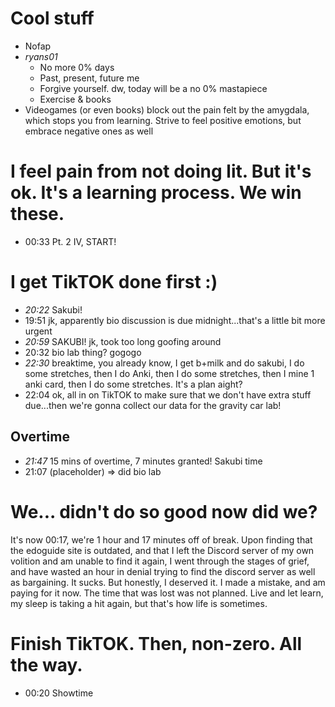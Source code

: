 # Cool stuff
- Nofap
- _ryans01_
  - No more 0% days
  - Past, present, future me
  - Forgive yourself. dw, today will be a no 0% mastapiece
  - Exercise & books
- Videogames (or even books) block out the pain felt by the amygdala, which stops you from learning. Strive to feel positive emotions, but embrace negative ones as well

# I feel pain from not doing lit. But it's ok. It's a learning process. We win these.

- 00:33 Pt. 2 IV, START!


# I get TikTOK done first :)

- _20:22_ Sakubi!
- 19:51 jk, apparently bio discussion is due midnight...that's a little bit more urgent
- _20:59_ SAKUBI! jk, took too long goofing around
- 20:32 bio lab thing? gogogo
- _22:30_ breaktime, you already know, I get b+milk and do sakubi, I do some stretches, then I do Anki, then I do some stretches, then I mine 1 anki card, then I do some stretches. It's a plan aight?
- 22:04 ok, all in on TikTOK to make sure that we don't have extra stuff due...then we're gonna collect our data for the gravity car lab!

## Overtime

- _21:47_ 15 mins of overtime, 7 minutes granted! Sakubi time
- 21:07 (placeholder) => did bio lab

# We... didn't do so good now did we?
It's now 00:17, we're 1 hour and 17 minutes off of break. Upon finding that the edoguide site is outdated, and that I left the Discord server of my own volition and am unable to find it again, I went through the stages of grief, and have wasted an hour in denial trying to find the discord server as well as bargaining. It sucks. But honestly, I deserved it. I made a mistake, and am paying for it now. The time that was lost was not planned. Live and let learn, my sleep is taking a hit again, but that's how life is sometimes.

# Finish TikTOK. Then, non-zero. All the way.
- 00:20 Showtime 